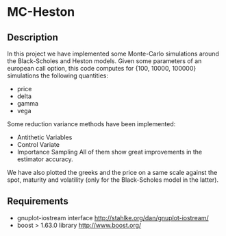 # MC-Heston


## Description ##
In this project we have implemented some Monte-Carlo simulations around the Black-Scholes and Heston models.
Given some parameters of an european call option, this code computes for {100, 10000, 100000} simulations the following quantities:
- price
- delta
- gamma
- vega

Some reduction variance methods have been implemented:
- Antithetic Variables
- Control Variate
- Importance Sampling
All of them show great improvements in the estimator accuracy.

We have also plotted the greeks and the price on a same scale against the spot, maturity and volatility (only for the Black-Scholes model in the latter).


## Requirements ##
- gnuplot-iostream interface http://stahlke.org/dan/gnuplot-iostream/
- boost > 1.63.0 library http://www.boost.org/
